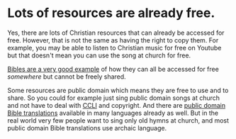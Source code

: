 
# Lots of resources are already free.

Yes, there are lots of Christian resources that can already be accessed for free. However, that is not the same as having the right to copy them. For example, you may be able to listen to Christian music for free on Youtube but that doesn't mean you can use the song at church for free.

[Bibles are a very good example](/initiatives/bibles/) of how they can all be accessed for free _somewhere_ but cannot be freely shared.

Some resources are public domain which means they are free to use and to share. So you could for example just sing public domain songs at church and not have to deal with [CCLI](https://ccli.com/) and copyright. And there are [public domain Bible translations](https://fetch.bible/content/bibles/) available in many languages already as well. But in the real world very few people want to sing only old hymns at church, and most public domain Bible translations use archaic language.
